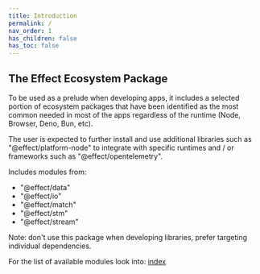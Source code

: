 ```yaml
---
title: Introduction
permalink: /
nav_order: 1
has_children: false
has_toc: false
---
```


## The Effect Ecosystem Package

To be used as a prelude when developing apps, it includes
a selected portion of ecosystem packages that have been identified
as the most common needed in most of the apps regardless
of the runtime (Node, Browser, Deno, Bun, etc).

The user is expected to further install and use additional libraries
such as "@effect/platform-node" to integrate with specific runtimes and / or
frameworks such as "@effect/opentelemetry".

Includes modules from:

- "@effect/data"
- "@effect/io"
- "@effect/match"
- "@effect/stm"
- "@effect/stream"

Note: don't use this package when developing libraries, prefer targeting
individual dependencies.

For the list of available modules look into: [index](https://effect-ts.github.io/effect/modules/index.ts.html)
